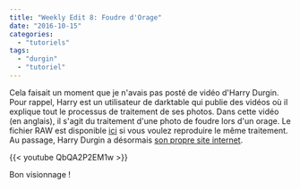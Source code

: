 ```yaml
---
title: "Weekly Edit 8: Foudre d'Orage"
date: "2016-10-15"
categories: 
  - "tutoriels"
tags: 
  - "durgin"
  - "tutoriel"
---
```


Cela faisait un moment que je n'avais pas posté de vidéo d'Harry Durgin. Pour rappel, Harry est un utilisateur de darktable qui publie des vidéos où il explique tout le processus de traitement de ses photos. Dans cette vidéo (en anglais), il s'agit du traitement d'une photo de foudre lors d'un orage. Le fichier RAW est disponible [ici](https://drive.google.com/open?id=0B7mIPRZEcQpAYkhDX1JrdmxBZ2M) si vous voulez reproduire le même traitement. Au passage, Harry Durgin a désormais [son propre site internet](http://weeklyedit.com/).

{{< youtube QbQA2P2EM1w >}}

Bon visionnage !
